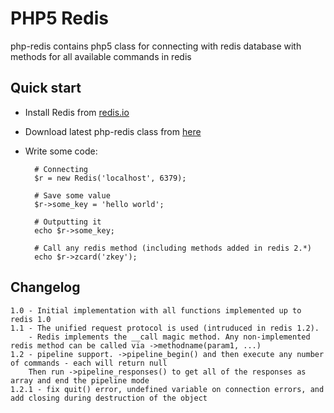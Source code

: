 PHP5 Redis
==========
php-redis contains php5 class for connecting with redis database with methods for all available commands in redis

Quick start
-----------
* Install Redis from [redis.io](http://redis.io/download "Redis")
* Download latest php-redis class from [here](https://github.com/sash/php-redis/archives/master)
* Write some code:

		# Connecting
		$r = new Redis('localhost', 6379);
		
		# Save some value
		$r->some_key = 'hello world';
		
		# Outputting it
		echo $r->some_key;
		
		# Call any redis method (including methods added in redis 2.*)
		echo $r->zcard('zkey');
		
Changelog
---------
	1.0 - Initial implementation with all functions implemented up to redis 1.0
	1.1 - The unified request protocol is used (intruduced in redis 1.2). 
		- Redis implements the __call magic method. Any non-implemented redis method can be called via ->methodname(param1, ...)
	1.2 - pipeline support. ->pipeline_begin() and then execute any number of commands - each will return null
		Then run ->pipeline_responses() to get all of the responses as array and end the pipeline mode
    1.2.1 - fix quit() error, undefined variable on connection errors, and add closing during destruction of the object
